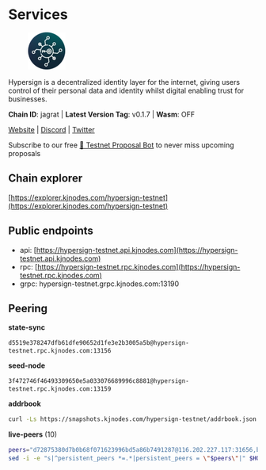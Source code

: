 # Services

<figure><img src="https://raw.githubusercontent.com/kj89/cosmos-images/main/logos/hypersign.png" alt=""><figcaption></figcaption></figure>

Hypersign is a decentralized identity layer for the internet, giving  users control of their personal data and identity whilst digital  enabling trust for businesses.

**Chain ID**: jagrat | **Latest Version Tag**: v0.1.7 | **Wasm**: OFF

[Website](https://hypersign.id) | [Discord](https://discord.gg/DmuUjMrHVw) | [Twitter](https://twitter.com/hypersignchain)



Subscribe to our free [🤖 Testnet Proposal Bot](https://t.me/kjnodes_testnet_proposal_bot) to never miss upcoming proposals


## Chain explorer
[https://explorer.kjnodes.com/hypersign-testnet](https://explorer.kjnodes.com/hypersign-testnet)

## Public endpoints

* api: [https://hypersign-testnet.api.kjnodes.com](https://hypersign-testnet.api.kjnodes.com)
* rpc: [https://hypersign-testnet.rpc.kjnodes.com](https://hypersign-testnet.rpc.kjnodes.com)
* grpc: hypersign-testnet.grpc.kjnodes.com:13190

## Peering

**state-sync**

```text
d5519e378247dfb61dfe90652d1fe3e2b3005a5b@hypersign-testnet.rpc.kjnodes.com:13156
```

**seed-node**

```text
3f472746f46493309650e5a033076689996c8881@hypersign-testnet.rpc.kjnodes.com:13159
```

**addrbook**
```bash
curl -Ls https://snapshots.kjnodes.com/hypersign-testnet/addrbook.json > $HOME/.hid-node/config/addrbook.json
```

**live-peers** (10)
```bash
peers="d72875380d7b0b68f071623996bd5a86b7491287@116.202.227.117:31656,b09953bd16cdb17576c4fc356e39773a8e500133@149.202.73.104:11456,bbbd2b6da27d29648b4a429885601d8a024633f8@46.166.172.249:31656,d5519e378247dfb61dfe90652d1fe3e2b3005a5b@65.109.68.190:13156,a275d8018f683f279bf5167a72d294bfacafa839@178.63.102.172:41656,28fa150b5a843c9bdf2889f31f4ff8ac75c17be9@185.196.20.153:26656,9876d1b1e5b5968c1c729559325dd909f93c1d34@65.108.238.61:56656,934324c3b4318d8438954d19a82673a3d218951b@142.132.209.236:10956,610843eda2f0388cb8e75917e8c1f63350bd3bd1@154.26.131.130:16656,d7c9b9a3c3a6c5f4ccdfb37a8358755b277271c1@3.110.226.164:26656"
sed -i -e "s|^persistent_peers *=.*|persistent_peers = \"$peers\"|" $HOME/.hid-node/config/config.toml
```
